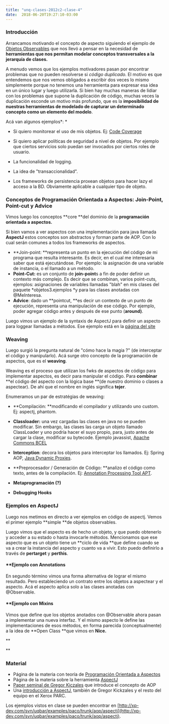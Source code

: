 ```yaml
---
title: "unq-clases-2012c2-clase-4"
date:  2018-06-20T19:27:10-03:00
---
```



### Introducción

Arrancamos motivando el concepto de aspecto siguiendo el ejemplo de [Objetos Observables](conceptos-aop#TOC-Objetos-Observables) que nos llevó a pensar en la necesidad de **herramientas que nos permitan modelar conceptos transversales a la jerarquía de clases.** 


A menudo vemos que los ejemplos motivadores pasan por encontrar problemas que no pueden resolverse si *código duplicado.* El motivo es que entendemos que nos vemos obligados a escribir dos veces lo mismo simplemente porque no tenemos una herramienta para expresar esa idea en un único lugar y luego utilizarla. 
Si bien hay muchas maneras de lidiar con los problemas que supone la duplicación de código, muchas veces la duplicación esconde un motivo más profundo, que es la **imposibilidad de nuestras herramientas de modelado de capturar un determinado concepto como un elemento del modelo**.


Acá van algunos ejemplos*:
*
* Si quiero monitorear el uso de mis objetos. Ej: [Code Coverage](http://en.wikipedia.org/wiki/Code_coverage)

* Si quiero aplicar políticas de seguridad a nivel de objetos. Por ejemplo que ciertos servicios solo puedan ser invocados por ciertos roles de usuario.

* La funcionalidad de logging.

* La idea de "transaccionalidad".
* Los frameworks de persistencia proxean objetos para hacer lazy el acceso a la BD. Obviamente aplicable a cualquier tipo de objeto.

### Conceptos de Programación Orientada a Aspectos: Join-Point, Point-cut y Advice

Vimos luego los conceptos **core **del dominio de la **programación orientada a aspectos.**

Si bien vamos a ver aspectos con una implementación para java llamada **AspectJ** estos conceptos son abstractos y forman parte de AOP. Con lo cual serán comunes a todos los frameworks de aspectos.

* **Join-point: **representa un punto en la ejecución del código de mi programa que resulta interesante. Es decir, en el cual me interesaría saber que está ejecutándose. Por ejemplo: la asignación de una variable de instancia, o el llamado a un método.
* **Point-Cut:** es un conjunto de **join-point**s a fin de poder definir un contexto más complejo. Es decir que se combinan, varios point-cuts, ejemplos: asignaciones de variables llamadas "blah" en mis clases del paquete *objetos3.ejemplos *y para las clases anotadas con @MeInteresa.
* **Advice**: dado un **pointcut, **es decir un contexto de un punto de ejecución, representa una manipulación de ese código. Por ejemplo, poder agregar código antes y después de ese punto (**around)**.

Luego vimos un ejemplo de la syntaxis de AspectJ para definir un aspecto para loggear llamadas a métodos.
Ese ejemplo está en la [página del site](conceptos-aop)
### Weaving

Luego surgió la pregunta natural de "cómo hace la magia ?" (de interceptar el código y manipularlo).
Acá surge otro concepto de la programación de aspectos, que es el **weaving**.


Weaving es el proceso que utilizan los fwks de aspectos de código para implementar aspectos, es decir para manipular el código. Para **combinar** **el código del aspecto con la lógica base **(de nuestro dominio o clases a aspectear).
De ahí que el nombre en inglés significa **tejer**.


Enumeramos un par de estratégias de weaving:

* **Compilación: **modificando el compilador y utilizando uno custom. Ej: aspectj, phantom.
* **Classloader:** una vez cargadas las clases en java no se pueden modificar. Sin embargo, las clases las carga un objeto llamado ClassLoader y uno podría hacer el suyo propio, para, justo antes de cargar la clase, modificar su bytecode. Ejemplo javassist, [Apache Commons BCEL](http://commons.apache.org/bcel/)
* **Interception**: decora los objetos para interceptar los llamados. Ej: Spring AOP, [Java Dynamic Proxies](http://download.oracle.com/javase/1.3/docs/guide/reflection/proxy.html).
* **Preprocesador / Generación de Código: **analizo el código como texto, antes de la compilación. Ej: [Annotation Processing Tool APT](http://download.oracle.com/javase/1.5.0/docs/guide/apt/GettingStarted.html).
* **Metaprogramación (?)**

* **Debugging Hooks**


### Ejemplos en AspectJ

Luego nos metimos en directo a ver ejemplos en código de aspectj.
Vemos el primer ejemplo **simple **de objetos observables.


Luego vimos que el aspecto es de hecho un objeto, y que puedo obtenerlo y acceder a su estado o hasta invocarle métodos.
Mencionamos que ese aspecto que es un objeto tiene un **ciclo de vida **que define cuando se va a crear la instancia del aspecto y cuanto va a vivir. Esto puedo definirlo a través de **pertarget** y **perthis**. 


#### **[]()Ejemplo con Annotations

En segundo término vimos una forma alternativa de lograr el mismo resultado. Pero estableciendo un contrato entre los objetos a aspectear y el aspecto.
Acá el aspecto aplica solo a las clases anotadas con @Observable.
#### **[]()Ejemplo con Mixins

Vimos que define que los objetos anotados con @Observable ahora pasan a implementar una nueva interfaz.
Y el mismo aspecto le define las implementaciones de esos métodos, en forma parecida (conceptualmente) a la idea de **Open Class **que vimos en **Nice.**

**

**

### Material

* Página de la materia con teoría de [Programación Orientada a Aspectos](conceptos-aop)
* Página de la materia sobre la herramienta [AspectJ](te-aspectj)
* [Paper seminal de Gregor Kiczales](http://cseweb.ucsd.edu/~wgg/CSE218/aop-ecoop97.pdf) que introduce el concepto de AOP
* Una [introducción a AspectJ](http://www.dtic.mil/cgi-bin/GetTRDoc?AD=ADA417906), también de Gregor Kickzales y el resto del equipo en el Xerox PARC.


Los ejemplos vistos en clase se pueden encontrar en [http://xp-dev.com/svn/uqbar/examples/paco/trunk/aop/aspectj](http://xp-dev.com/svn/uqbar/examples/paco/trunk/aop/aspectj).